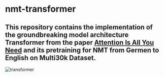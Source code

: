 # nmt-transformer

## This repository contains the implementation of the groundbreaking model architecture Transformer from the paper [Attention Is All You Need](https://arxiv.org/abs/1706.03762) and its pretraining for NMT from Germen to English on Multi30k Dataset.
 
![transformer](https://github.com/pranta123456/nmt-transformer/assets/59831039/3c38bbd7-2aef-4846-ba29-5ae121467bd6)
